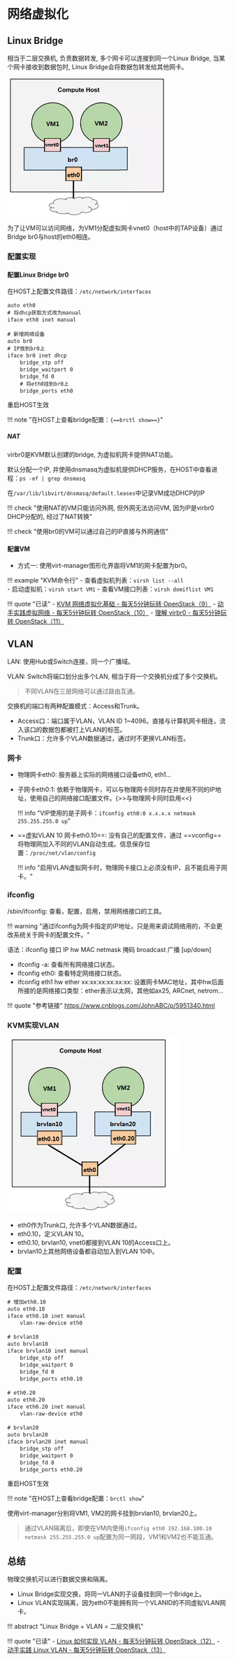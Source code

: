 # 网络虚拟化

## Linux Bridge

相当于二层交换机, 负责数据转发, 多个网卡可以连接到同一个Linux Bridge, 当某个网卡接收到数据包时, Linux Bridge会将数据包转发给其他网卡。  

![](assets/markdown-img-paste-20190827210305179.png)

为了让VM可以访问网络，为VM1分配虚拟网卡vnet0（host中的TAP设备）通过Bridge br0与host的eth0相连。

### 配置实现

#### 配置Linux Bridge br0

在HOST上配置文件路径：`/etc/network/interfaces`

```
auto eth0
# 将dhcp获取方式改为manual
iface eth0 inet manual

# 新增网络设备
auto br0
# IP放到br0上
iface br0 inet dhcp
    bridge_stp off
    bridge_waitport 0
    bridge_fd 0
    # 将eth0挂到br0上
    bridge_ports eth0
```

重启HOST生效

!!! note "在HOST上查看bridge配置：`{==brctl show==}`"

##### NAT

virbr0是KVM默认创建的bridge, 为虚拟机网卡提供NAT功能。

默认分配一个IP, 并使用dnsmasq为虚拟机提供DHCP服务，在HOST中查看进程：`ps -ef | grep dnsmasq`

在`/var/lib/libvirt/dnsmasq/default.leases`中记录VM成功DHCP的IP

!!! check "使用NAT的VM只能访问外网, 但外网无法访问VM, 因为IP是virbr0 DHCP分配的, 经过了NAT转换"

!!! check "使用br0的VM可以通过自己的IP直接与外网通信"


#### 配置VM

- 方式一: 使用virt-manager图形化界面将VM1的网卡配置为br0。

!!! example "KVM命令行"
    - 查看虚拟机列表：`virsh list --all`  
    - 启动虚拟机：`virsh start VM1`
    - 查看VM接口列表：`virsh domiflist VM1`


!!! quote "已读"
    - [KVM 网络虚拟化基础 - 每天5分钟玩转 OpenStack（9）](https://mp.weixin.qq.com/s?__biz=MzIwMTM5MjUwMg==&mid=2653587933&idx=1&sn=958532f257d5b4ba575f297a0b66db25&chksm=8d3081c4ba4708d2199ddfaa151e93da2905eab86e963f194d1a7f90bb77535e5de5b7f83d52&scene=21#wechat_redirect)
    - [动手实践虚拟网络 - 每天5分钟玩转 OpenStack（10）](https://mp.weixin.qq.com/s?__biz=MzIwMTM5MjUwMg==&mid=2653587932&idx=1&sn=d8442e02c9d19114ed2a64b3375b07f6&chksm=8d3081c5ba4708d326b27352349a01c2f2175c0cc7d56944f40af2fc2c64ffdc9a5548f1b89e&scene=21#wechat_redirect)
    - [理解 virbr0 - 每天5分钟玩转 OpenStack（11）](https://mp.weixin.qq.com/s?__biz=MzIwMTM5MjUwMg==&mid=2653587925&idx=1&sn=13bc307ede2bcbfea15d9e2848680fa4&chksm=8d3081ccba4708da3bb35c13788234640548bcc3d8fb8b880a248c8dcb8bf9a9e6504e804406&scene=21#wechat_redirect)


## VLAN

LAN: 使用Hub或Switch连接，同一个广播域。

VLAN: Switch将端口划分出多个LAN, 相当于将一个交换机分成了多个交换机。

> 不同VLAN在三层网络可以通过路由互通。

交换机的端口有两种配置模式：Access和Trunk。

- Access口：端口属于VLAN，VLAN ID 1~4096。直接与计算机网卡相连，流入该口的数据包都被打上VLAN的标签。
- Trunk口：允许多个VLAN数据通过，通过时不更换VLAN标签。

### 网卡

- 物理网卡eth0: 服务器上实际的网络接口设备eth0, eth1...
- 子网卡eth0:1: 依赖于物理网卡，可以与物理网卡同时存在并使用不同的IP地址，使用自己的网络接口配置文件。{>>与物理网卡同时启用<<}

    !!! info "VIP使用的是子网卡：`ifconfig eth0:0 x.x.x.x netmask 255.255.255.0 up`"

- ==虚拟VLAN 10 网卡eth0.10==: 没有自己的配置文件，通过 ==vconfig== 将物理网加入不同的VLAN自动生成。信息保存位置：`/proc/net/vlan/config`

    !!! info "启用VLAN虚拟网卡时，物理网卡接口上必须没有IP，且不能启用子网卡。"


### ifconfig

/sbin/ifconfig: 查看，配置，启用，禁用网络接口的工具。

!!! warning "通过ifconfig为网卡指定的IP地址，只是用来调试网络用的，不会更改系统关于网卡的配置文件。"

语法：ifconfig 接口 IP hw MAC netmask 掩码 broadcast 广播 [up/down]

- ifconfig -a: 查看所有网络接口状态。
- ifconfig eth0: 查看特定网络接口状态。
- ifconfig eth1 hw ether xx:xx:xx:xx:xx:xx: 设置网卡MAC地址，其中hw后面所接的是网络接口类型：ether表示以太网，其他如ax25, ARCnet, netrom...

!!! quote "参考链接"
    <https://www.cnblogs.com/JohnABC/p/5951340.html>

### KVM实现VLAN

![](assets/markdown-img-paste-20190827204814114.png)

- eth0作为Trunk口, 允许多个VLAN数据通过。
- eth0.10，定义VLAN 10。
- eth0.10, brvlan10, vnet0都接到VLAN 10的Access口上。
- brvlan10上其他网络设备都自动加入到VLAN 10中。

### 配置

在HOST上配置文件路径：`/etc/network/interfaces`

```
# 增加eth0.10
auto eth0.10
iface eth0.10 inet manual
    vlan-raw-device eth0

# brvlan10
auto brvlan10
iface brvlan10 inet manual
    bridge_stp off
    bridge_waitport 0
    bridge_fd 0
    bridge_ports eth0.10

# eth0.20
auto eth0.20
iface eth0.20 inet manual
    vlan-raw-device eth0

# brvlan20
auto brvlan20
iface brvlan20 inet manual
    bridge_stp off
    bridge_waitport 0
    bridge_fd 0
    bridge_ports eth0.20
```

重启HOST生效

!!! note "在HOST上查看bridge配置：`brctl show`"

使用virt-manager分别将VM1, VM2的网卡挂到brvlan10, brvlan20上。

> 通过VLAN隔离后，即使在VM内使用`ifconfig eth0 192.168.100.10 netmask 255.255.255.0 up`配置为同一网段，VM1和VM2也不能互通。  


## 总结

物理交换机可以进行数据交换和隔离。

- Linux Bridge实现交换，将同一VLAN的子设备挂到同一个Bridge上。
- Linux VLAN实现隔离，因为eth0不能拥有同一个VLANID的不同虚拟VLAN网卡。

!!! abstract "Linux Bridge + VLAN = 二层交换机"


!!! quote "已读"
    - [Linux 如何实现 VLAN - 每天5分钟玩转 OpenStack（12）](https://mp.weixin.qq.com/s?__biz=MzIwMTM5MjUwMg==&mid=2653587920&idx=1&sn=79332fb8fd8370b8d6b7d9728c383008&chksm=8d3081c9ba4708df9fcff17839e3c0fbb53a82298799c15ee45889f830a0087a46672505f115&scene=21#wechat_redirect)
    - [动手实践 Linux VLAN - 每天5分钟玩转 OpenStack（13）](https://mp.weixin.qq.com/s?__biz=MzIwMTM5MjUwMg==&mid=2653587914&idx=1&sn=9a584117a38f8b8ef525c3cae109d0c8&chksm=8d3081d3ba4708c56d86224450f47eb8611714ef1b441afe275fc169671bdc6d9ae0494921ff&scene=21#wechat_redirect)
